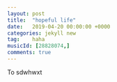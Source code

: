 ```yaml
---
layout: post
title:  "hopeful life"
date:   2019-04-20 00:00:00 +0000
categories: jekyll new
tag:	haha 
musicId: [28828074,]
comments: true
---
```

To sdwhwxt<br/>

<canvas id="wy"></canvas> <!--canvas 画布-->

<script>
var canvas = document.getElementById("wy"),
ctx = canvas.getContext("2d");

var ww,wh;

function onResize(){
  ww = canvas.width = document.getElementsByClassName("wrapper")[0].offsetWidth;
  wh = canvas.height = window.innerHeight;
}

ctx.strokeStyle = "red";
ctx.shadowBlur = 25;
ctx.shadowColor = "hsla(0, 100%, 60%,0.5)";

var precision = 100;
var hearts = [],lastPos=[[0,0],[0,0],[0,0],[0,0],[0,0],[0,0],[0,0]];
var j=0,k=0;
function onMove(e){
	/*if(e.type=="touchstart"){
        hearts.push(new Heart(e.touches[e.which].pageX, e.touches[e.which].pageY-canvas.offsetTop));
        lastPos[e.which]=[e.touches[e.which].pageX, e.touches[e.which].pageY-canvas.offsetTop];
        return;
	};*/
    if(e.type=="mousemove"&&e.pageX>canvas.offsetLeft&&e.pageY>canvas.offsetTop&&e.pageX<ww+canvas.offsetLeft&&e.pageY<wh+canvas.offsetTop){
        if((e.offsetX-lastPos[0][0])*(e.offsetX-lastPos[0][0])+(e.offsetY-lastPos[0][1])*(e.offsetY-lastPos[0][1])>900){
            lastPos[0]=[e.offsetX,e.offsetY];
            //hearts.push(new Heart(e.clientX-canvas.offsetLeft, e.clientY-canvas.offsetTop+(document.documentElement.scrollTop || document.body.scrollTop)));
            hearts.push(new Heart(e.offsetX,e.offsetY));
        }
        return;
    }
    if(e.type=="touchmove"){
        for(var i=0;i<e.touches.length;i++){
            if((e.touches[i].pageX-lastPos[i][0])*(e.touches[i].pageX-lastPos[i][0])+(e.touches[i].pageY-lastPos[i][1])*(e.touches[i].pageY-lastPos[i][1])>900){
                lastPos[i]=[e.touches[i].pageX,e.touches[i].pageY];
                hearts.push(new Heart(e.touches[i].pageX-canvas.offsetLeft, e.touches[i].pageY-canvas.offsetTop));
            }
        }
    }
}

var Heart = function(x,y){
  this.x = x || Math.random()*ww;
  this.x0=this.x;
  this.y = y || Math.random()*wh;
  this.y0=this.y;
  this.size = Math.random()*2 + 4;
  this.shadowBlur = Math.random() * 2;
  if(Math.random()>0.5) this.speedX = (Math.random()-0.5) +1.5;
  else this.speedX = (Math.random()-0.5) -1.5;
  this.speedY = (Math.random()-0.5) * 6;
  this.speedSize = Math.random()*0.01 + 0.02;
  this.opacity = 1;
  this.vertices = [];
  for (var i = 0; i < precision; i++) {
    var step = (i / precision - 0.5) * (Math.PI * 2);
    var vector = {
      x : (15 * Math.pow(Math.sin(step), 3)),
      y : -(13 * Math.cos(step) - 5 * Math.cos(2 * step) - 2 * Math.cos(3 * step) - Math.cos(4 * step)) 
    }
    this.vertices.push(vector);
  }
}

Heart.prototype.draw = function(){
  this.size -= this.speedSize;
  this.x += this.speedX;
  this.y = this.y0-80+0.05*(Math.abs(this.x-this.x0)-40)*(Math.abs(this.x-this.x0)-40);//this.speedY;
  ctx.save();
  ctx.translate(-1000,this.y);
  ctx.scale(this.size, this.size);
  ctx.beginPath();
  for (var i = 0; i < precision; i++) {
    var vector = this.vertices[i];
    ctx.lineTo(vector.x, vector.y);
  }
  ctx.globalAlpha = this.size;
  ctx.shadowBlur = Math.round((3 - this.size) * 10);
  ctx.shadowColor = "hsla(0, 100%, 60%,0.5)";
  ctx.shadowOffsetX = this.x + 1000;
  ctx.globalCompositeOperation = "screen"
  ctx.closePath();
  ctx.fill()
  ctx.restore();
};


function render(){
  j+=1;
  if(j%20==0){
    hearts.push(new Heart());
  }
  ctx.clearRect(0,0,ww,wh);
  for (var i = 0; i < hearts.length; i++) {
    hearts[i].draw();
    if(hearts[i].size <= 0){
      hearts.splice(i,1);
      i--;
    }
  }
  requestAnimationFrame(render);
}


onResize();
window.addEventListener("mousemove", onMove);
window.addEventListener("touchmove", onMove);
//window.addEventListener("touchstart", onMove);
window.addEventListener("resize", onResize);
requestAnimationFrame(render);

</script>


